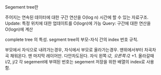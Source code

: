Segement tree란

주어지는 연속된 데이터에 대한 구간 연산을 O(log n) 시간에 할 수 있는 자료구조.
Update: 특정 위치에 대한 업데이트를 O(logn)에 가능
Query: 구간에 대한 연산을 O(logn)에 계산

complete tree 의 특성.
segment tree의 부모-자식 간의 index 번호 규칙.

  부모에서 자식으로 내려가는경우, 자식에서 부모로 올라가는경우.
  맨위에서부터 차곡차곡 채워온다. 맨 마지막 레이어만. 다안차도된다.
  자식 왼쪽 i*2, 오른쪽 i*2 +1.
  올라갈때 i/2, j/2
각 segement에 부여된 번호는 segement 저장을 위한 배열의 index로 사용함.  
